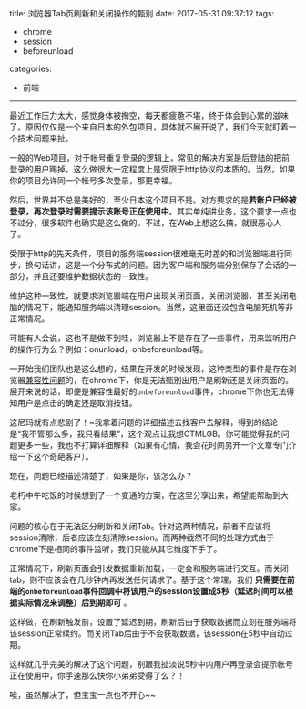title: 浏览器Tab页刷新和关闭操作的甄别
date: 2017-05-31 09:37:12
tags:
- chrome
- session
- beforeunload

categories:
- 前端
---

最近工作压力太大，感觉身体被掏空，每天都疲惫不堪，终于体会到心累的滋味了。原因仅仅是一个来自日本的外包项目，具体就不展开说了，我们今天就盯着一个技术问题来扯。

一般的Web项目，对于帐号重复登录的逻辑上，常见的解决方案是后登陆的把前登录的用户踢掉。这么做很大一定程度上是受限于http协议的本质的。当然，如果你的项目允许同一个帐号多次登录，那更幸福。

然后，世界并不总是美好的，至少日本这个项目不是。对方要求的是**若账户已经被登录，再次登录时需要提示该账号正在使用中**。其实单纯讲业务，这个要求一点也不过分，很多软件也确实是这么做的。不过，在Web上想这么搞，就很恶心人了。

受限于http的先天条件，项目的服务端session很难毫无时差的和浏览器端进行同步，换句话讲，这是一个分布式的问题。因为客户端和服务端分别保存了会话的一部分，并且还要维护数据状态的一致性。

维护这种一致性，就要求浏览器端在用户出现关闭页面，关闭浏览器，甚至关闭电脑的情况下，能通知服务端以清理session。当然，这里面还没包含电脑死机等非正常情况。

可能有人会说，这也不是做不到哇，浏览器上不是存在了一些事件，用来监听用户的操作行为么？例如：onunload，onbeforeunload等。

一开始我们团队也是这么想的，结果在开发的时候发现，这种类型的事件是存在浏览器[兼容性问题](http://www.asheep.cn/skill/onunload.html)的，在chrome下，你是无法甄别出用户是刷新还是关闭页面的。展开来说的话，即便是兼容性最好的`onbeforeunload`事件，chrome下你也无法得知用户是点击的确定还是取消按钮。

这尼玛就有点悲剧了！~我拿着问题的详细描述去找客户去解释，得到的结论是“我不管那么多，我只看结果”，这个观点让我想CTMLGB。你可能觉得我的问题更多一些，我也不打算详细解释（如果有心情，我会花时间另开一个文章专门介绍一下这个奇葩客户）。

现在，问题已经描述清楚了，如果是你，该怎么办？

老朽中午吃饭的时候想到了一个变通的方案，在这里分享出来，希望能帮助到大家。

问题的核心在于无法区分刷新和关闭Tab。针对这两种情况，前者不应该将session清除，后者应该立刻清除session。而两种截然不同的处理方式由于chrome下是相同的事件监听，我们只能从其它维度下手了。

正常情况下，刷新页面会引发数据重新加载，一定会和服务端进行交互。而关闭tab，则不应该会在几秒钟内再发送任何请求了。基于这个常理，我们 **只需要在前端的`onbeforeunload`事件回调中将该用户的session设置成5秒（延迟时间可以根据实际情况来调整）后到期即可** 。

这样做，在刷新触发前，设置了延迟到期，刷新后由于获取数据而立刻在服务端将该session正常续约。而关闭Tab后由于不会获取数据，该session在5秒中自动过期。

这样就几乎完美的解决了这个问题，别跟我扯淡说5秒中内用户再登录会提示帐号正在使用中，你手速那么快你小弟弟受得了么？！

唉，虽然解决了，但宝宝一点也不开心~~
